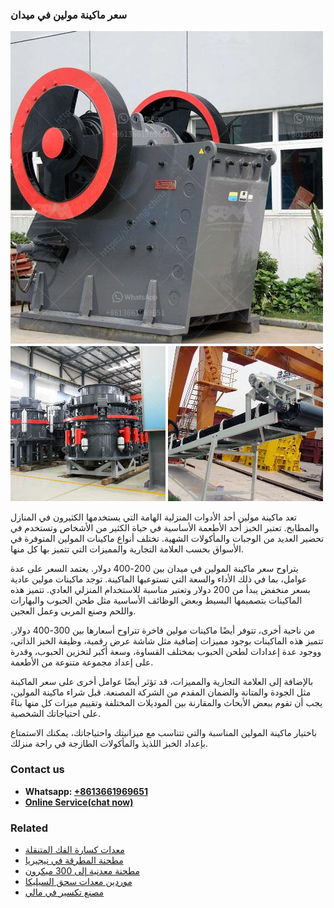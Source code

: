 <h3>سعر ماكينة مولين في ميدان</h3><img src='1701851060.jpg' alt=''><p>تعد ماكينة مولين أحد الأدوات المنزلية الهامة التي يستخدمها الكثيرون في المنازل والمطابخ. تعتبر الخبز أحد الأطعمة الأساسية في حياة الكثير من الأشخاص وتستخدم في تحضير العديد من الوجبات والمأكولات الشهية. تختلف أنواع ماكينات المولين المتوفرة في الأسواق بحسب العلامة التجارية والمميزات التي تتميز بها كل منها.</p><p>يتراوح سعر ماكينة المولين في ميدان بين 200-400 دولار. يعتمد السعر على عدة عوامل، بما في ذلك الأداء والسعة التي تستوعبها الماكينة. توجد ماكينات مولين عادية بسعر منخفض يبدأ من 200 دولار وتعتبر مناسبة للاستخدام المنزلي العادي. تتميز هذه الماكينات بتصميمها البسيط وبعض الوظائف الأساسية مثل طحن الحبوب والبهارات واللحم وصنع المربى وعمل العجين.</p><p>من ناحية أخرى، تتوفر أيضًا ماكينات مولين فاخرة تتراوح أسعارها بين 300-400 دولار. تتميز هذه الماكينات بوجود مميزات إضافية مثل شاشة عرض رقمية، وظيفة الخبز الذاتي، ووجود عدة إعدادات لطحن الحبوب بمختلف القساوة، وسعة أكبر لتخزين الحبوب، وقدرة على إعداد مجموعة متنوعة من الأطعمة.</p><p>بالإضافة إلى العلامة التجارية والمميزات، قد تؤثر أيضًا عوامل أخرى على سعر الماكينة مثل الجودة والمتانة والضمان المقدم من الشركة المصنعة. قبل شراء ماكينة المولين، يجب أن تقوم ببعض الأبحاث والمقارنة بين الموديلات المختلفة وتقييم ميزات كل منها بناءً على احتياجاتك الشخصية.</p><p>باختيار ماكينة المولين المناسبة والتي تتناسب مع ميزانيتك واحتياجاتك، يمكنك الاستمتاع بإعداد الخبز اللذيذ والمأكولات الطازجة في راحة منزلك.</p><h3>Contact us</h3><ul><li><strong>Whatsapp:&nbsp;<a href="https://wa.me/8613661969651">+8613661969651</a></strong></li><li><a href="https://swt.shibang-china.com/?git&amp;zhl&amp;سعر ماكينة مولين في ميدان"><strong>Online Service(chat now)</strong></a></li></ul><h3>Related</h3><ul><li><a href='معدات كسارة الفك المتنقلة.md'>معدات كسارة الفك المتنقلة</a></li><li><a href='مطحنة المطرقة في نيجيريا.md'>مطحنة المطرقة في نيجيريا</a></li><li><a href='مطحنة معدنية إلى 300 ميكرون.md'>مطحنة معدنية إلى 300 ميكرون</a></li><li><a href='موردين معدات سحق السيليكا.md'>موردين معدات سحق السيليكا</a></li><li><a href='مصنع تكسير في مالي.md'>مصنع تكسير في مالي</a></li></ul>